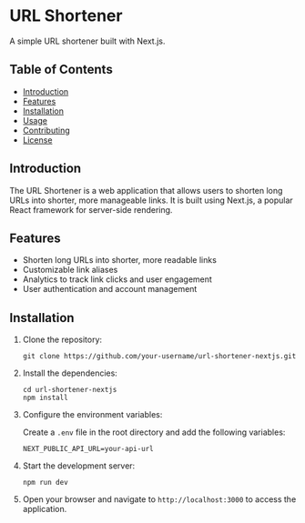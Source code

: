 # URL Shortener

A simple URL shortener built with Next.js.

## Table of Contents

- [Introduction](#introduction)
- [Features](#features)
- [Installation](#installation)
- [Usage](#usage)
- [Contributing](#contributing)
- [License](#license)

## Introduction

The URL Shortener is a web application that allows users to shorten long URLs into shorter, more manageable links. It is built using Next.js, a popular React framework for server-side rendering.

## Features

- Shorten long URLs into shorter, more readable links
- Customizable link aliases
- Analytics to track link clicks and user engagement
- User authentication and account management

## Installation

1. Clone the repository:

   ```shell
   git clone https://github.com/your-username/url-shortener-nextjs.git
   ```

2. Install the dependencies:

   ```shell
   cd url-shortener-nextjs
   npm install
   ```

3. Configure the environment variables:

   Create a `.env` file in the root directory and add the following variables:

   ```plaintext
   NEXT_PUBLIC_API_URL=your-api-url
   ```

4. Start the development server:

   ```shell
   npm run dev
   ```

5. Open your browser and navigate to `http://localhost:3000` to access the application.
